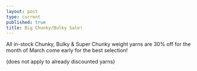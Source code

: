 ```yaml
---
layout: post
type: current
published: true
title: Big Chunky/Bulky Sale!
---
```

All in-stock Chunky, Bulky & Super Chunky weight yarns are 30% off for the month of March come early for the best selection!

(does not apply to already discounted yarns)
